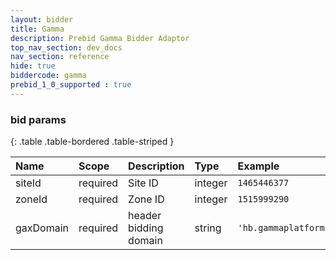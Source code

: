 ```yaml
---
layout: bidder
title: Gamma
description: Prebid Gamma Bidder Adaptor
top_nav_section: dev_docs
nav_section: reference
hide: true
biddercode: gamma
prebid_1_0_supported : true
---
```


### bid params

{: .table .table-bordered .table-striped }

| Name       | Scope    | Description           | Type    | Example                 |
| :--------- | :------- | :-------------------- | :------ | :---------------------- |
| siteId     | required | Site ID               | integer |`1465446377`             |
| zoneId     | required | Zone ID               | integer |`1515999290`             |
| gaxDomain  | required | header bidding domain | string  |`'hb.gammaplatform.com'` |
